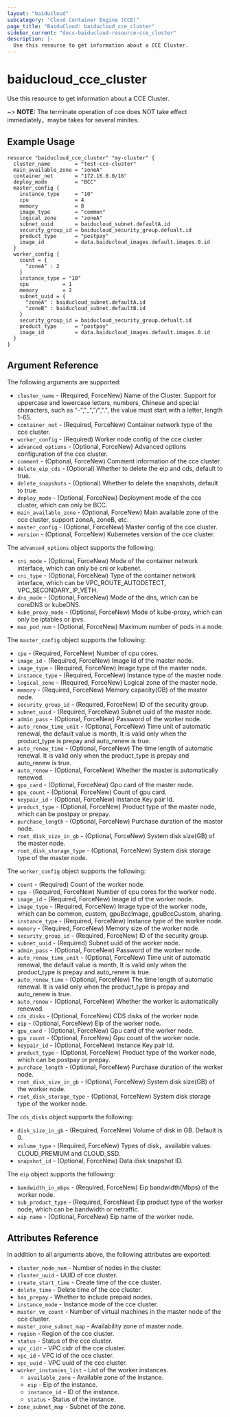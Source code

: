 ```yaml
---
layout: "baiducloud"
subcategory: "Cloud Container Engine (CCE)"
page_title: "BaiduCloud: baiducloud_cce_cluster"
sidebar_current: "docs-baiducloud-resource-cce_cluster"
description: |-
  Use this resource to get information about a CCE Cluster.
---
```


# baiducloud_cce_cluster

Use this resource to get information about a CCE Cluster.

~> **NOTE:** The terminate operation of cce does NOT take effect immediately，maybe takes for several minites.

## Example Usage

```hcl
resource "baiducloud_cce_cluster" "my-cluster" {
  cluster_name        = "test-cce-cluster"
  main_available_zone = "zoneA"
  container_net       = "172.16.0.0/16"
  deploy_mode		  = "BCC"
  master_config {
    instance_type     = "10"
    cpu               = 4
    memory            = 8
    image_type        = "common"
    logical_zone      = "zoneA"
    subnet_uuid       = baiducloud_subnet.defaultA.id
    security_group_id = baiducloud_security_group.defualt.id
    product_type      = "postpay"
    image_id          = data.baiducloud_images.default.images.0.id
  }
  worker_config {
    count = {
      "zoneA" : 2
    }
    instance_type = "10"
    cpu           = 1
    memory        = 2
    subnet_uuid = {
      "zoneA" : baiducloud_subnet.defaultA.id
      "zoneB" : baiducloud_subnet.defaultB.id
    }
    security_group_id = baiducloud_security_group.defualt.id
    product_type      = "postpay"
    image_id          = data.baiducloud_images.default.images.0.id
  }
}
```

## Argument Reference

The following arguments are supported:

* `cluster_name` - (Required, ForceNew) Name of the Cluster. Support for uppercase and lowercase letters, numbers, Chinese and special characters, such as "-","_","/",".", the value must start with a letter, length 1-65.
* `container_net` - (Required, ForceNew) Container network type of the cce cluster.
* `worker_config` - (Required) Worker node config of the cce cluster.
* `advanced_options` - (Optional, ForceNew) Advanced options configuration of the cce cluster.
* `comment` - (Optional, ForceNew) Comment information of the cce cluster.
* `delete_eip_cds` - (Optional) Whether to delete the eip and cds, default to true.
* `delete_snapshots` - (Optional) Whether to delete the snapshots, default to true.
* `deploy_mode` - (Optional, ForceNew) Deployment mode of the cce cluster, which can only be BCC.
* `main_available_zone` - (Optional, ForceNew) Main available zone of the cce cluster, support zoneA, zoneB, etc.
* `master_config` - (Optional, ForceNew) Master config of the cce cluster.
* `version` - (Optional, ForceNew) Kubernetes version of the cce cluster.

The `advanced_options` object supports the following:

* `cni_mode` - (Optional, ForceNew) Mode of the container network interface, which can only be cni or kubenet.
* `cni_type` - (Optional, ForceNew) Type of the container network interface, which can be VPC_ROUTE_AUTODETECT, VPC_SECONDARY_IP_VETH.
* `dns_mode` - (Optional, ForceNew) Mode of the dns, which can be coreDNS or kubeDNS.
* `kube_proxy_mode` - (Optional, ForceNew) Mode of kube-proxy, which can only be iptables or ipvs.
* `max_pod_num` - (Optional, ForceNew) Maximum number of pods in a node.

The `master_config` object supports the following:

* `cpu` - (Required, ForceNew) Number of cpu cores.
* `image_id` - (Required, ForceNew) Image id of the master node.
* `image_type` - (Required, ForceNew) Image type of the master node.
* `instance_type` - (Required, ForceNew) Instance type of the master node.
* `logical_zone` - (Required, ForceNew) Logical zone of the master node.
* `memory` - (Required, ForceNew) Memory capacity(GB) of the master node.
* `security_group_id` - (Required, ForceNew) ID of the security group.
* `subnet_uuid` - (Required, ForceNew) Subnet uuid of the master node.
* `admin_pass` - (Optional, ForceNew) Password of the worker node.
* `auto_renew_time_unit` - (Optional, ForceNew) Time unit of automatic renewal, the default value is month, It is valid only when the product_type is prepay and auto_renew is true.
* `auto_renew_time` - (Optional, ForceNew) The time length of automatic renewal. It is valid only when the product_type is prepay and auto_renew is true.
* `auto_renew` - (Optional, ForceNew) Whether the master is automatically renewed.
* `gpu_card` - (Optional, ForceNew) Gpu card of the master node.
* `gpu_count` - (Optional, ForceNew) Count of gpu card.
* `keypair_id` - (Optional, ForceNew) Instance Key pair Id.
* `product_type` - (Optional, ForceNew) Product type of the master node, which can be postpay or prepay.
* `purchase_length` - (Optional, ForceNew) Purchase duration of the master node.
* `root_disk_size_in_gb` - (Optional, ForceNew) System disk size(GB) of the master node.
* `root_disk_storage_type` - (Optional, ForceNew) System disk storage type of the master node.

The `worker_config` object supports the following:

* `count` - (Required) Count of the worker node.
* `cpu` - (Required, ForceNew) Number of cpu cores for the worker node.
* `image_id` - (Required, ForceNew) Image id of the worker node.
* `image_type` - (Required, ForceNew) Image type of the worker node, which can be common, custom, gpuBccImage, gpuBccCustom, sharing.
* `instance_type` - (Required, ForceNew) Instance type of the worker node.
* `memory` - (Required, ForceNew) Memory size of the worker node.
* `security_group_id` - (Required, ForceNew) ID of the security group.
* `subnet_uuid` - (Required) Subnet uuid of the worker node.
* `admin_pass` - (Optional, ForceNew) Password of the worker node.
* `auto_renew_time_unit` - (Optional, ForceNew) Time unit of automatic renewal, the default value is month, It is valid only when the product_type is prepay and auto_renew is true.
* `auto_renew_time` - (Optional, ForceNew) The time length of automatic renewal. It is valid only when the product_type is prepay and auto_renew is true.
* `auto_renew` - (Optional, ForceNew) Whether the worker is automatically renewed.
* `cds_disks` - (Optional, ForceNew) CDS disks of the worker node.
* `eip` - (Optional, ForceNew) Eip of the worker node.
* `gpu_card` - (Optional, ForceNew) Gpu card of the worker node.
* `gpu_count` - (Optional, ForceNew) Gpu count of the worker node.
* `keypair_id` - (Optional, ForceNew) Instance Key pair Id.
* `product_type` - (Optional, ForceNew) Product type of the worker node, which can be postpay or prepay.
* `purchase_length` - (Optional, ForceNew) Purchase duration of the worker node.
* `root_disk_size_in_gb` - (Optional, ForceNew) System disk size(GB) of the worker node.
* `root_disk_storage_type` - (Optional, ForceNew) System disk storage type of the worker node.

The `cds_disks` object supports the following:

* `disk_size_in_gb` - (Required, ForceNew) Volume of disk in GB. Default is 0.
* `volume_type` - (Required, ForceNew) Types of disk，available values: CLOUD_PREMIUM and CLOUD_SSD.
* `snapshot_id` - (Optional, ForceNew) Data disk snapshot ID.

The `eip` object supports the following:

* `bandwidth_in_mbps` - (Required, ForceNew) Eip bandwidth(Mbps) of the worker node.
* `sub_product_type` - (Required, ForceNew) Eip product type of the worker node, which can be bandwidth or netraffic.
* `eip_name` - (Optional, ForceNew) Eip name of the worker node.

## Attributes Reference

In addition to all arguments above, the following attributes are exported:

* `cluster_node_num` - Number of nodes in the cluster.
* `cluster_uuid` - UUID of cce cluster.
* `create_start_time` - Create time of the cce cluster.
* `delete_time` - Delete time of the cce cluster.
* `has_prepay` - Whether to include prepaid nodes.
* `instance_mode` - Instance mode of the cce cluster.
* `master_vm_count` - Number of virtual machines in the master node of the cce cluster.
* `master_zone_subnet_map` - Availability zone of master node.
* `region` - Region of the cce cluster.
* `status` - Status of the cce cluster.
* `vpc_cidr` - VPC cidr of the cce cluster.
* `vpc_id` - VPC id of the cce cluster.
* `vpc_uuid` - VPC uuid of the cce cluster.
* `worker_instances_list` - List of the worker instances.
  * `available_zone` - Available zone of the instance.
  * `eip` - Eip of the instance.
  * `instance_id` - ID of the instance.
  * `status` - Status of the instance.
* `zone_subnet_map` - Subnet of the zone.


